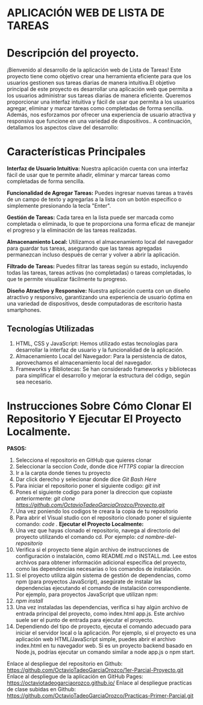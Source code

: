 # APLICACIÓN WEB DE LISTA DE TAREAS
# Descripción del proyecto. 
¡Bienvenido al desarrollo de la aplicación web de Lista de Tareas! Este proyecto tiene como objetivo crear una herramienta eficiente para que los usuarios gestionen sus tareas diarias de manera intuitiva.El objetivo principal de este proyecto es desarrollar una aplicación web que permita a los usuarios administrar sus tareas diarias de manera eficiente. Queremos proporcionar una interfaz intuitiva y fácil de usar que permita a los usuarios agregar, eliminar y marcar tareas como completadas de forma sencilla. Además, nos esforzamos por ofrecer una experiencia de usuario atractiva y responsiva que funcione en una variedad de dispositivos.. A continuación, detallamos los aspectos clave del desarrollo:

# Características Principales

**Interfaz de Usuario Intuitiva:** Nuestra aplicación cuenta con una interfaz fácil de usar que te permite añadir, eliminar y marcar tareas como completadas de forma sencilla.

**Funcionalidad de Agregar Tareas:** Puedes ingresar nuevas tareas a través de un campo de texto y agregarlas a la lista con un botón específico o simplemente presionando la tecla "Enter".

**Gestión de Tareas:** Cada tarea en la lista puede ser marcada como completada o eliminada, lo que te proporciona una forma eficaz de manejar el progreso y la eliminación de las tareas realizadas.

**Almacenamiento Local:** Utilizamos el almacenamiento local del navegador para guardar tus tareas, asegurando que las tareas agregadas permanezcan incluso después de cerrar y volver a abrir la aplicación.

**Filtrado de Tareas:** Puedes filtrar las tareas según su estado, incluyendo todas las tareas, tareas activas (no completadas) o tareas completadas, lo que te permite visualizar fácilmente tu progreso.

**Diseño Atractivo y Responsive:** Nuestra aplicación cuenta con un diseño atractivo y responsivo, garantizando una experiencia de usuario óptima en una variedad de dispositivos, desde computadoras de escritorio hasta smartphones.

## Tecnologías Utilizadas
1. HTML, CSS y JavaScript: Hemos utilizado estas tecnologías para desarrollar la interfaz de usuario y la funcionalidad de la aplicación.
2. Almacenamiento Local del Navegador: Para la persistencia de datos, aprovechamos el almacenamiento local del navegador.
3. Frameworks y Bibliotecas: Se han considerado frameworks y bibliotecas para simplificar el desarrollo y mejorar la estructura del código, según sea necesario.
# Instrucciones Sobre Cómo Clonar El  Repositorio Y Ejecutar El Proyecto Localmente. 
**PASOS:**
1. Selecciona el repositorio en GitHub que quieres clonar
2. Seleccionar la seccion *Code*, donde dice *HTTPS* copiar la direccion
3. Ir a la carpta donde tienes tu proyecto
4. Dar click derecho y selecionar donde dice *Git Bash Here*
5. Para iniciar el repositorio poner el siguiente codigo: *git init*
6. Pones el siguiente codigo para poner la direccion que copiaste anteriormente: 
*git clone https://github.com/OctavioTadeoGarciaOrozco/Proyecto.git*
7. Una vez poniendo los codigos te creara la copia de tu repositorio 
8. Para abrir el Visual studio con el repositorio clonado poner el siguiente comando:
*code .*
**Ejecutar el Proyecto Localmente:**
1. Una vez que hayas clonado el repositorio, navega al directorio del proyecto utilizando el comando cd. Por ejemplo: *cd nombre-del-repositorio*
2. Verifica si el proyecto tiene algún archivo de instrucciones de configuración o instalación, como README.md o INSTALL.md. Lee estos archivos para obtener información adicional específica del proyecto, como las dependencias necesarias o los comandos de instalación.
3. Si el proyecto utiliza algún sistema de gestión de dependencias, como npm (para proyectos JavaScript), asegúrate de instalar las dependencias ejecutando el comando de instalación correspondiente. Por ejemplo, para proyectos JavaScript que utilizan npm:
4. *npm install*
5. Una vez instaladas las dependencias, verifica si hay algún archivo de entrada principal del proyecto, como index.html  app.js. Este archivo suele ser el punto de entrada para ejecutar el proyecto.
6. Dependiendo del tipo de proyecto, ejecuta el comando adecuado para iniciar el servidor local o la aplicación. Por ejemplo, si el proyecto es una aplicación web HTML/JavaScript simple, puedes abrir el archivo index.html en tu navegador web. Si es un proyecto backend basado en Node.js, podrías ejecutar un comando similar a node app.js o npm start.

Enlace al despliegue del repositorio en Github: https://github.com/OctavioTadeoGarciaOrozco/1er-Parcial-Proyecto.git
Enlace al despliegue de la aplicación en GitHub Pages: https://octaviotadeogarciaorozco.github.io/
Enlace al despliegue practicas de clase subidas en Github: https://github.com/OctavioTadeoGarciaOrozco/Practicas-Primer-Parcial.git 
